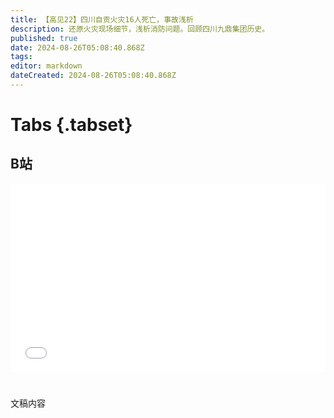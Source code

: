 ```yaml
---
title: 【高见22】四川自贡火灾16人死亡，事故浅析
description: 还原火灾现场细节，浅析消防问题。回顾四川九鼎集团历史。
published: true
date: 2024-08-26T05:08:40.868Z
tags: 
editor: markdown
dateCreated: 2024-08-26T05:08:40.868Z
---
```


# Tabs {.tabset}

## B站

<div style="position: relative; padding: 30% 45%;">
<iframe style="position: absolute; width: 100%; height: 100%; left: 0; top: 0;" src="//player.bilibili.com/player.html?&bvid=BV1bM4m1y7nZ&page=1&as_wide=1&high_quality=1&danmaku=1&autoplay=0" scrolling="no" border="0" frameborder="no" framespacing="0" allowfullscreen="true"></iframe>
</div>


#

文稿内容